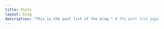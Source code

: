 ```yaml
---
title: Posts
layout: blog
description: "This is the post list of the blog." # The post list page content
---
```


